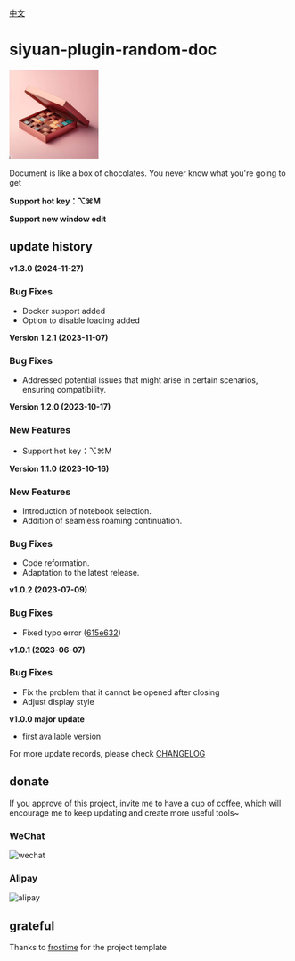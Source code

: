 [中文](README_zh_CN.md)

# siyuan-plugin-random-doc

<img src="./icon.png" width="160" height="160" alt="icon">

Document is like a box of chocolates. You never know what you're going to get

**Support hot key：⌥⌘M**

**Support new window edit**

## update history

**v1.3.0 (2024-11-27)**

### Bug Fixes

* Docker support added
* Option to disable loading added

**Version 1.2.1 (2023-11-07)**

### Bug Fixes

* Addressed potential issues that might arise in certain scenarios, ensuring compatibility.

**Version 1.2.0 (2023-10-17)**

### New Features

* Support hot key：⌥⌘M

**Version 1.1.0 (2023-10-16)**

### New Features

* Introduction of notebook selection.
* Addition of seamless roaming continuation.

### Bug Fixes

* Code reformation.
* Adaptation to the latest release.

**v1.0.2 (2023-07-09)**
### Bug Fixes
- Fixed typo error ([615e632](https://github.com/terwer/siyuan-plugin-random-doc/commit/615e63281f167e3c861b8e8f5196d1ddd591d739))

**v1.0.1 (2023-06-07)**
### Bug Fixes
- Fix the problem that it cannot be opened after closing
- Adjust display style

**v1.0.0 major update**

- first available version

For more update records, please check [CHANGELOG](https://github.com/terwer/siyuan-plugin-random-doc/blob/main/CHANGELOG.md)

## donate

If you approve of this project, invite me to have a cup of coffee, which will encourage me to keep updating and create more useful tools~

### WeChat

<div>
<img src="https://static-rs-terwer.oss-cn-beijing.aliyuncs.com/donate/wechat.jpg" alt="wechat" style="width:280px;height:375px;" />
</div>

### Alipay

<div>
<img src="https://static-rs-terwer.oss-cn-beijing.aliyuncs.com/donate/alipay.jpg" alt="alipay" style="width:280px;height:375px;" />
</div>

## grateful

Thanks to [frostime](https://github.com/siyuan-note/plugin-sample-vite-svelte) for the project template